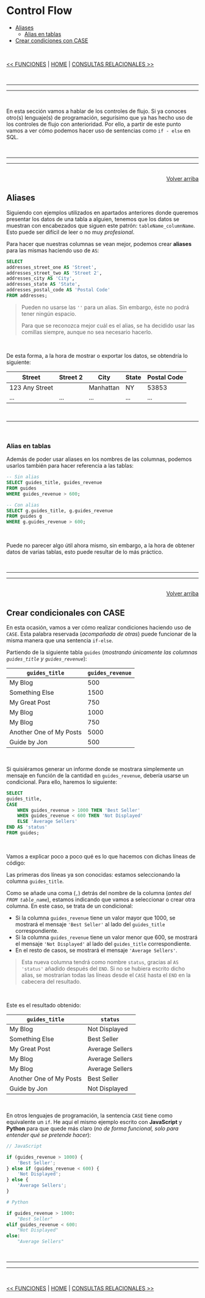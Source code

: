 # Control Flow

<div id='index'></div>

* [Aliases](#aliases)
    * [Alias en tablas](#alias-en-tablas)
* [Crear condiciones con CASE](#crear-condiciones-con-case)

<br/>

[<< FUNCIONES](./04_functions.md#funciones) | [HOME](../../README.md#devcamp) | [CONSULTAS RELACIONALES >>](./06_relational_queries.md#consultas-relacionales)

<br/>

<hr/><hr/><br/>

En esta sección vamos a hablar de los controles de flujo. Si ya conoces otro(s) lenguaje(s) de programación, segurísimo que ya has hecho uso de los controles de flujo con anterioridad. Por ello, a partir de este punto vamos a ver cómo podemos hacer uso de sentencias como `if - else` en SQL.

<br/>

<hr/><hr/><br/>

<div align='right'><a href='#index'>Volver arriba</a></div>

## Aliases

Siguiendo con ejemplos utilizados en apartados anteriores donde queremos presentar los datos de una tabla a alguien, tenemos que los datos se muestran con encabezados que siguen este patrón: `tableName_columnName`. Esto puede ser difícil de leer o no muy *profesional*.

Para hacer que nuestras columnas se vean mejor, podemos crear **aliases** para las mismas haciendo uso de `AS`:

```sql
SELECT
addresses_street_one AS 'Street',
addresses_street_two AS 'Street 2',
addresses_city AS 'City',
addresses_state AS 'State',
addresses_postal_code AS 'Postal Code'
FROM addresses;
```

> Pueden no usarse las `''` para un alias. Sin embargo, éste no podrá tener ningún espacio.
>
> Para que se reconozca mejor cuál es el alias, se ha decidido usar las comillas siempre, aunque no sea necesario hacerlo.

<br/>

De esta forma, a la hora de mostrar o exportar los datos, se obtendría lo siguiente:

| Street         | Street 2 | City      | State | Postal Code |
| -------------- | -------- | --------- | ----- | ----------- |
| 123 Any Street |          | Manhattan | NY    | 53853       |
| ...            | ...      | ...       | ...   | ...         |

<br/>

<hr/><br/>

### Alias en tablas

Además de poder usar aliases en los nombres de las columnas, podemos usarlos también para hacer referencia a las tablas:

```sql
-- Sin alias
SELECT guides_title, guides_revenue
FROM guides
WHERE guides_revenue > 600;

-- Con alias
SELECT g.guides_title, g.guides_revenue
FROM guides g
WHERE g.guides_revenue > 600;
```

​	<br/>

Puede no parecer algo útil ahora mismo, sin embargo, a la hora de obtener datos de varias tablas, esto puede resultar de lo más práctico.

<br/>

<hr/><hr/><br/>

<div align='right'><a href='#index'>Volver arriba</a></div>

## Crear condicionales con CASE

En esta ocasión, vamos a ver cómo realizar condiciones haciendo uso de `CASE`. Esta palabra reservada (*acompañada de otras*) puede funcionar de la misma manera que una sentencia `if-else`.

Partiendo de la siguiente tabla `guides` (*mostrando únicamente las columnas `guides_title` y `guides_revenue`*):

| `guides_title`          | `guides_revenue` |
| ----------------------- | ---------------- |
| My Blog                 | 500              |
| Something Else          | 1500             |
| My Great Post           | 750              |
| My Blog                 | 1000             |
| My Blog                 | 750              |
| Another One of My Posts | 5000             |
| Guide by Jon            | 500              |

<br/>

Si quisiéramos generar un informe donde se mostrara simplemente un mensaje en función de la cantidad en `guides_revenue`, debería usarse un condicional. Para ello, haremos lo siguiente:

```sql
SELECT
guides_title,
CASE
    WHEN guides_revenue > 1000 THEN 'Best Seller'
    WHEN guides_revenue < 600 THEN 'Not Displayed'
    ELSE 'Average Sellers'
END AS 'status'
FROM guides;
```

<br/>

Vamos a explicar poco a poco qué es lo que hacemos con dichas líneas de código:

Las primeras dos líneas ya son conocidas: estamos seleccionando la columna `guides_title`.

Como se añade una coma (`,`) detrás del nombre de la columna (*antes del `FROM table_name`*), estamos indicando que vamos a seleccionar o crear otra columna. En este caso, se trata de un condicional:

* Si la columna `guides_revenue` tiene un valor mayor que 1000, se mostrará el mensaje `'Best Seller'` al lado del `guides_title` correspondiente.
* Si la columna `guides_revenue` tiene un valor menor que 600, se mostrará el mensaje `'Not Displayed'` al lado del `guides_title` correspondiente.
* En el resto de casos, se mostrará el mensaje `'Average Sellers'`.

>  Esta nueva columna tendrá como nombre `status`, gracias al `AS 'status'` añadido después del `END`. Si no se hubiera escrito dicho alias, se mostrarían todas las líneas desde el `CASE` hasta el `END` en la cabecera del resultado.

<br/>

Este es el resultado obtenido:

| `guides_title`          | `status`        |
| ----------------------- | --------------- |
| My Blog                 | Not Displayed   |
| Something Else          | Best Seller     |
| My Great Post           | Average Sellers |
| My Blog                 | Average Sellers |
| My Blog                 | Average Sellers |
| Another One of My Posts | Best Seller     |
| Guide by Jon            | Not Displayed   |

<br/>

En otros lenguajes de programación, la sentencia `CASE` tiene como equivalente un `if`. He aquí el mismo ejemplo escrito con **JavaScript** y **Python** para que quede más claro (*no de forma funcional, solo para entender qué se pretende hacer*):

```javascript
// JavaScript

if (guides_revenue > 1000) {
    'Best Seller';
} else if (guides_revenue < 600) {
    'Not Displayed';
} else {
    'Average Sellers';
}
```

```python
# Python

if guides_revenue > 1000:
    "Best Seller"
elif guides_revenue < 600:
    "Not Displayed"
else:
    "Average Sellers"
```

<br/>

<hr/><hr/><br/>

[<< FUNCIONES](./04_functions.md#funciones) | [HOME](../../..README.md#devcamp) | [CONSULTAS RELACIONALES >>](./06_relational_queries.md#consultas-relacionales)
